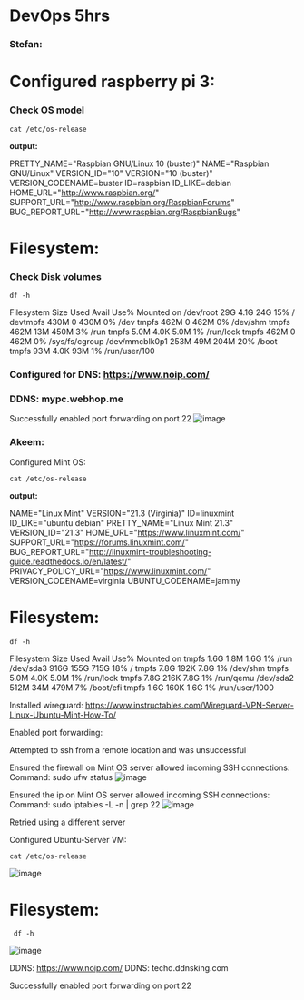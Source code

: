 # DevOps 5hrs

### Stefan:

# Configured raspberry pi 3: 

### Check OS model

```
cat /etc/os-release
```
**output:**

PRETTY_NAME="Raspbian GNU/Linux 10 (buster)"
NAME="Raspbian GNU/Linux"
VERSION_ID="10"
VERSION="10 (buster)"
VERSION_CODENAME=buster
ID=raspbian
ID_LIKE=debian
HOME_URL="http://www.raspbian.org/"
SUPPORT_URL="http://www.raspbian.org/RaspbianForums"
BUG_REPORT_URL="http://www.raspbian.org/RaspbianBugs"

# Filesystem:

### Check Disk volumes

```
df -h
```

Filesystem      Size  Used Avail Use% Mounted on
/dev/root        29G  4.1G   24G  15% /
devtmpfs        430M     0  430M   0% /dev
tmpfs           462M     0  462M   0% /dev/shm
tmpfs           462M   13M  450M   3% /run
tmpfs           5.0M  4.0K  5.0M   1% /run/lock
tmpfs           462M     0  462M   0% /sys/fs/cgroup
/dev/mmcblk0p1  253M   49M  204M  20% /boot
tmpfs            93M  4.0K   93M   1% /run/user/100

### Configured for DNS: https://www.noip.com/
### DDNS: mypc.webhop.me

Successfully enabled port forwarding on port 22
![image](https://github.com/user-attachments/assets/b029d0da-3795-420a-8eb4-ce4ce23ed91a)

### Akeem:

Configured Mint OS: 
```
cat /etc/os-release
```
**output:**

NAME="Linux Mint"
VERSION="21.3 (Virginia)"
ID=linuxmint
ID_LIKE="ubuntu debian"
PRETTY_NAME="Linux Mint 21.3"
VERSION_ID="21.3"
HOME_URL="https://www.linuxmint.com/"
SUPPORT_URL="https://forums.linuxmint.com/"
BUG_REPORT_URL="http://linuxmint-troubleshooting-guide.readthedocs.io/en/latest/"
PRIVACY_POLICY_URL="https://www.linuxmint.com/"
VERSION_CODENAME=virginia
UBUNTU_CODENAME=jammy

# Filesystem:

```
df -h
```

Filesystem      Size  Used Avail Use% Mounted on
tmpfs           1.6G  1.8M  1.6G   1% /run
/dev/sda3       916G  155G  715G  18% /
tmpfs           7.8G  192K  7.8G   1% /dev/shm
tmpfs           5.0M  4.0K  5.0M   1% /run/lock
tmpfs           7.8G  216K  7.8G   1% /run/qemu
/dev/sda2       512M   34M  479M   7% /boot/efi
tmpfs           1.6G  160K  1.6G   1% /run/user/1000

Installed wireguard: 
https://www.instructables.com/Wireguard-VPN-Server-Linux-Ubuntu-Mint-How-To/

Enabled port forwarding:

Attempted to ssh from a remote location and was unsuccessful

Ensured the firewall on Mint OS server allowed incoming SSH connections:
Command: sudo ufw status
![image](https://github.com/user-attachments/assets/d6c5503d-a381-48b8-aa27-06c4e3454466)

 

Ensured the ip on Mint OS server allowed incoming SSH connections:
Command: sudo iptables -L -n | grep 22
![image](https://github.com/user-attachments/assets/10c1cbee-d1e4-4f1f-b119-cd11b20ad13e)

Retried using a different server

Configured Ubuntu-Server VM:

```
cat /etc/os-release
```

![image](https://github.com/user-attachments/assets/d6c37ba4-9866-4056-804f-3a24b4da1abd)


# Filesystem:

```
 df -h
```

![image](https://github.com/user-attachments/assets/74bc7a0a-483b-4285-8179-1e71bb111ee6)

 
DDNS: https://www.noip.com/
DDNS: techd.ddnsking.com

Successfully enabled port forwarding on port 22
